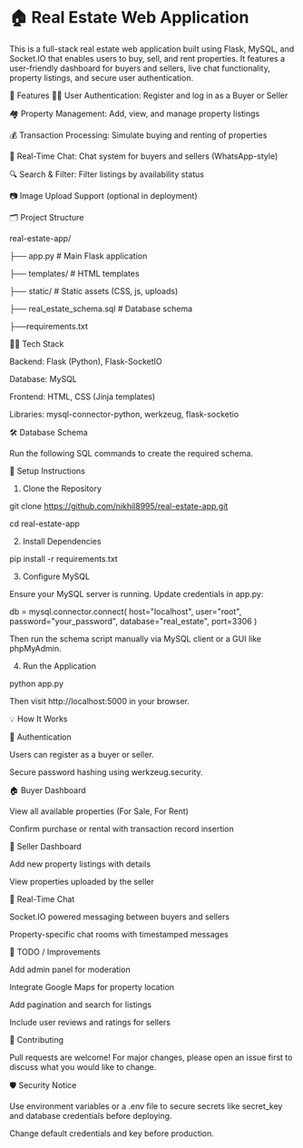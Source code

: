 # 🏠 Real Estate Web Application
This is a full-stack real estate web application built using Flask, MySQL, and Socket.IO that enables users to buy, sell, and rent properties. It features a user-friendly dashboard for buyers and sellers, live chat functionality, property listings, and secure user authentication.

🚀 Features
🧑‍💼 User Authentication: Register and log in as a Buyer or Seller

🏘 Property Management: Add, view, and manage property listings

💰 Transaction Processing: Simulate buying and renting of properties

💬 Real-Time Chat: Chat system for buyers and sellers (WhatsApp-style)

🔍 Search & Filter: Filter listings by availability status

📷 Image Upload Support (optional in deployment)

🗂 Project Structure

real-estate-app/

├── app.py                 # Main Flask application

├── templates/             # HTML templates

├── static/                # Static assets (CSS, js, uploads)

├── real_estate_schema.sql             # Database schema

├──requirements.txt

🧑‍💻 Tech Stack

Backend: Flask (Python), Flask-SocketIO

Database: MySQL

Frontend: HTML, CSS (Jinja templates)

Libraries: mysql-connector-python, werkzeug, flask-socketio

🛠 Database Schema

Run the following SQL commands to create the required schema.

🧪 Setup Instructions

1. Clone the Repository

git clone https://github.com/nikhil8995/real-estate-app.git

cd real-estate-app

2. Install Dependencies

pip install -r requirements.txt

3. Configure MySQL

Ensure your MySQL server is running. Update credentials in app.py:

db = mysql.connector.connect(
    host="localhost",
    user="root",
    password="your_password",
    database="real_estate",
    port=3306
)

Then run the schema script manually via MySQL client or a GUI like phpMyAdmin.

4. Run the Application

python app.py

Then visit http://localhost:5000 in your browser.

💡 How It Works

🔑 Authentication

Users can register as a buyer or seller.

Secure password hashing using werkzeug.security.

🏠 Buyer Dashboard

View all available properties (For Sale, For Rent)

Confirm purchase or rental with transaction record insertion

🧾 Seller Dashboard

Add new property listings with details

View properties uploaded by the seller

💬 Real-Time Chat

Socket.IO powered messaging between buyers and sellers

Property-specific chat rooms with timestamped messages

📌 TODO / Improvements

Add admin panel for moderation

Integrate Google Maps for property location

Add pagination and search for listings

Include user reviews and ratings for sellers

🤝 Contributing

Pull requests are welcome! For major changes, please open an issue first to discuss what you would like to change.

🛡 Security Notice

Use environment variables or a .env file to secure secrets like secret_key and database credentials before deploying.

Change default credentials and key before production.
